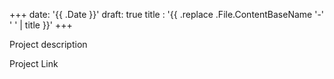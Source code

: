 +++
date: '{{ .Date }}'
draft: true
title : '{{ .replace .File.ContentBaseName '-' ' ' | title }}'
+++

Project description

Project Link
